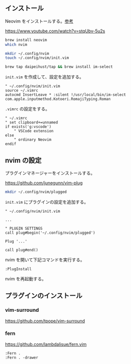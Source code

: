 ## インストール

Neovim をインストールする。[参考](https://www.sambaiz.net/article/398/)

https://www.youtube.com/watch?v=stqUbv-5u2s

```sh
brew install neovim
which nvim

mkdir ~/.config/nvim
touch ~/.config/nvim/init.vim

brew tap daipeihust/tap && brew install im-select
```

`init.vim` を作成して、設定を追加する。

```
" ~/.config/nvim/init.vim
source ~/.vimrc
autocmd InsertLeave * :silent !/usr/local/bin/im-select com.apple.inputmethod.Kotoeri.RomajiTyping.Roman
```

`.vimrc` の設定をする。

```
" ~/.vimrc
" set clipboard+=unnamed
if exists('g:vscode')
    " VSCode extension
else
    " ordinary Neovim
endif
```

## nvim の設定

プラグインマネージャーをインストールする。

https://github.com/junegunn/vim-plug

```sh
mkdir ~/.config/nvim/plugged
```

`init.vim` にプラグインの設定を追加する。

```
" ~/.config/nvim/init.vim

...

" PLUGIN SETTINGS
call plug#begin('~/.config/nvim/plugged')

Plug '...'

call plug#end()
```

nvim を開いて下記コマンドを実行する。

```
:PlugInstall
```

nvim を再起動する。

## プラグインのインストール

### vim-surround

https://github.com/tpope/vim-surround

### fern

https://github.com/lambdalisue/fern.vim

```
:Fern .
:Fern . -drawer
```
